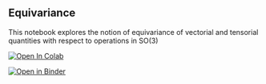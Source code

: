 Equivariance
-----------------------------
This notebook explores the notion of equivariance of vectorial and tensorial quantities with respect to operations in SO(3)

[![Open In Colab](https://colab.research.google.com/assets/colab-badge.svg)](
https://colab.research.google.com/github/AMLS-PRG/AtomML-Course/blob/main/module-3/02-Equivariance/equivariance.ipynb)

[![Open in Binder](https://mybinder.org/badge_logo.svg)](https://mybinder.org/v2/gh/AMLS-PRG/AtomML-Course/HEAD?urlpath=%2Fdoc%2Ftree%2Fmodule-3%2F02-Equivariance%2Fequivariance.ipynb)

